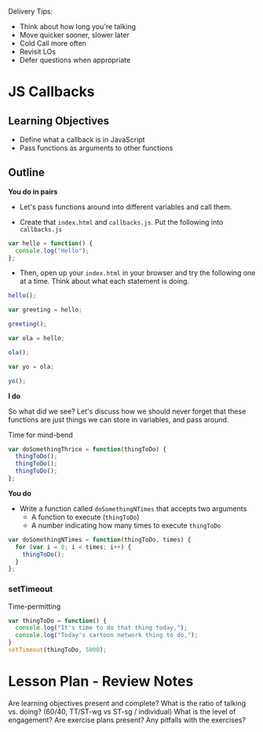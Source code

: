 Delivery Tips:

* Think about how long you're talking
* Move quicker sooner, slower later
* Cold Call more often
* Revisit LOs
* Defer questions when appropriate

# JS Callbacks

## Learning Objectives

* Define what a callback is in JavaScript
* Pass functions as arguments to other functions

## Outline

**You do in pairs**

* Let's pass functions around into different variables and call them.

* Create that `index.html` and `callbacks.js`. Put the following into
  `callbacks.js`

```js
var hello = function() {
  console.log("Hello");
};
```

* Then, open up your `index.html` in your browser and try the following one at
  a time. Think about what each statement is doing.

```js
hello();

var greeting = hello;

greeting();

var ola = hello;

ola();

var yo = ola;

yo();
```

**I do**

So what did we see? Let's discuss how we should never forget that these
functions are just things we can store in variables, and pass around.

Time for mind-bend

```js
var doSomethingThrice = function(thingToDo) {
  thingToDo();
  thingToDo();
  thingToDo();
};
```

**You do**

* Write a function called `doSomethingNTimes` that accepts two arguments
  * A function to execute (`thingToDo`)
  * A number indicating how many times to execute `thingToDo`


```js
var doSomethingNTimes = function(thingToDo, times) {
  for (var i = 0; i < times; i++) {
    thingToDo();
  }
};
```

### setTimeout

Time-permitting

```js
var thingToDo = function() {
  console.log("It's time to do that thing today,");
  console.log("Today's cartoon network thing to do,");
}
setTimeout(thingToDo, 5000);
```

# Lesson Plan - Review Notes

Are learning objectives present and complete?
What is the ratio of talking vs. doing? (60/40, TT/ST-wg vs ST-sg / individual)
What is the level of engagement?
Are exercise plans present?
Any pitfalls with the exercises?
